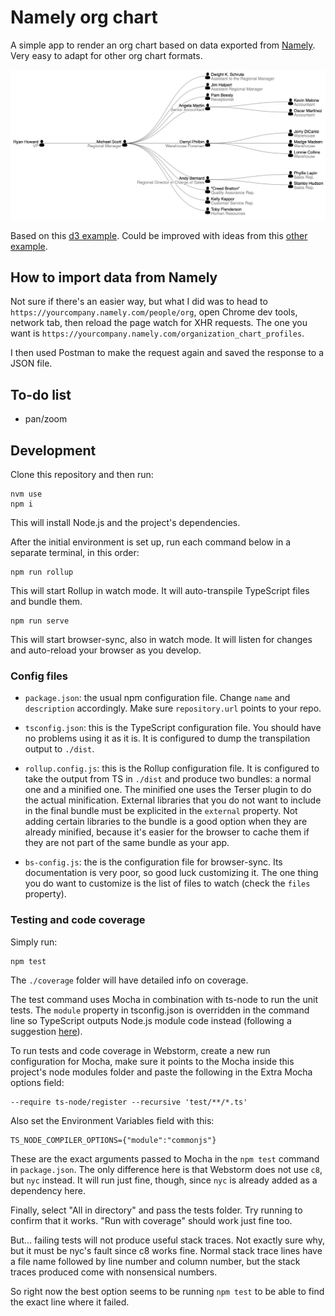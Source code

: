 
# Namely org chart

A simple app to render an org chart based on data exported from [Namely](https://www.namely.com/). Very easy to adapt for other org chart formats.

![](screenshot.png)

Based on this [d3 example](https://observablehq.com/@d3/tidy-tree). Could be improved with ideas from this [other example](https://bl.ocks.org/willzjc/a11626a31c65ba5d319fcf8b8870f281).

## How to import data from Namely

Not sure if there's an easier way, but what I did was to head to `https://yourcompany.namely.com/people/org`, open Chrome dev tools, network tab, then reload the page watch for XHR requests. The one you want is `https://yourcompany.namely.com/organization_chart_profiles`.

I then used Postman to make the request again and saved the response to a JSON file.

## To-do list

- pan/zoom

## Development

Clone this repository and then run:

    nvm use
    npm i

This will install Node.js and the project's dependencies.

After the initial environment is set up, run each command below in a separate terminal, in this order:

    npm run rollup

This will start Rollup in watch mode. It will auto-transpile TypeScript files and bundle them.

    npm run serve

This will start browser-sync, also in watch mode. It will listen for changes and auto-reload your browser as you develop.

### Config files

- `package.json`: the usual npm configuration file. Change `name` and `description` accordingly. Make sure `repository.url` points to your repo.

- `tsconfig.json`: this is the TypeScript configuration file. You should have no problems using it as it is. It is configured to dump the transpilation output to `./dist`.

- `rollup.config.js`: this is the Rollup configuration file. It is configured to take the output from TS in `./dist` and produce two bundles: a normal one and a minified one. The minified one uses the Terser plugin to do the actual minification. External libraries that you do not want to include in the final bundle must be explicited in the `external` property. Not adding certain libraries to the bundle is a good option when they are already minified, because it's easier for the browser to cache them if they are not part of the same bundle as your app.

- `bs-config.js`: the is the configuration file for browser-sync. Its documentation is very poor, so good luck customizing it. The one thing you do want to customize is the list of files to watch (check the `files` property).

### Testing and code coverage

Simply run:

    npm test

The `./coverage` folder will have detailed info on coverage.

The test command uses Mocha in combination with ts-node to run the unit tests. The `module` property in tsconfig.json is overridden in the command line so TypeScript outputs Node.js module code instead (following a suggestion [here](https://stackoverflow.com/a/64896966/778272)).

To run tests and code coverage in Webstorm, create a new run configuration for Mocha, make sure it points to the Mocha inside this project's node modules folder and paste the following in the Extra Mocha options field:

    --require ts-node/register --recursive 'test/**/*.ts'

Also set the Environment Variables field with this:

    TS_NODE_COMPILER_OPTIONS={"module":"commonjs"}

These are the exact arguments passed to Mocha in the `npm test` command in `package.json`. The only difference here is that Webstorm does not use `c8`, but `nyc` instead. It will run just fine, though, since `nyc` is already added as a dependency here.

Finally, select "All in directory" and pass the tests folder. Try running to confirm that it works. "Run with coverage" should work just fine too.

But... failing tests will not produce useful stack traces. Not exactly sure why, but it must be nyc's fault since c8 works fine. Normal stack trace lines have a file name followed by line number and column number, but the stack traces produced come with nonsensical numbers.

So right now the best option seems to be running `npm test` to be able to find the exact line where it failed.
